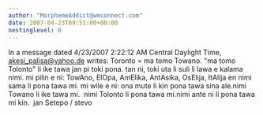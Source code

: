```yaml
---
author: "MorphemeAddict@wmconnect.com"
date: 2007-04-23T09:51:00+00:00
nestinglevel: 0
---
```

In a message dated 4/23/2007 2:22:12 AM Central Daylight Time, [akesi_palisa@yahoo.de](mailto://akesi_palisa@yahoo.de) writes:
 Toronto = ma tomo Towano. "ma tomo Tolonto" li ike tawa jan pi toki pona. tan ni, toki uta li suli li lawa e kalama nimi. mi pilin e ni: TowAno, ElOpa, AmElika, AntAsika, OsElija, ItAlija en nimi sama li pona tawa mi. mi wile e ni: ona mute li kin pona tawa sina ale.nimi Towano li ike tawa mi.  nimi Tolonto li pona tawa mi.nimi ante ni li pona tawa mi kin.  jan Setepo / stevo
